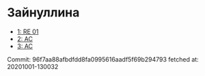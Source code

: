 # Зайнуллина
- [1: RE 01](1.md)
- [2: AC](2.md)
- [3: AC](3.md)

Commit: 96f7aa88afbdfdd8fa0995616aadf5f69b294793
 fetched at: 20201001-130032
